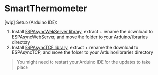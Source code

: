 # SmartThermometer

[wip] Setup (Arduino IDE):
1. Install [ESPAsyncWebServer library](https://github.com/me-no-dev/ESPAsyncWebServer/archive/master.zip), extract + rename the download to ESPAsyncWebServer, and move the folder to your Arduino/libraries directory
2. Install [ESPAsyncTCP library](https://github.com/me-no-dev/ESPAsyncTCP/archive/master.zip), extract + rename the download to ESPAsyncTCP, and move the folder to your Arduino/libraries directory

> You might need to restart your Arduino IDE for the updates to take place
